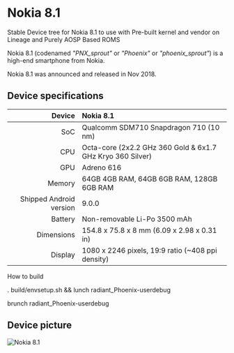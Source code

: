 # Nokia 8.1
Stable Device tree for Nokia 8.1 to use with Pre-built kernel and vendor on Lineage and Purely AOSP Based ROMS
 
  Nokia 8.1 (codenamed _"PNX_sprout"_ or _"Phoenix"_ or _"phoenix_sprout"_) is a high-end smartphone from Nokia.

Nokia 8.1 was announced and released in Nov 2018.

## Device specifications

| Device       |   Nokia 8.1                                |
| -----------: | :---------------------------------------------- |
| SoC          | Qualcomm SDM710 Snapdragon 710 (10 nm)               |
| CPU          | Octa-core (2x2.2 GHz 360 Gold & 6x1.7 GHz Kryo 360 Silver)             |
| GPU          | Adreno 616                                     |
| Memory       | 64GB 4GB RAM, 64GB 6GB RAM, 128GB 6GB RAM                                             |
| Shipped Android version | 9.0.0                               |
| Battery      | Non-removable Li-Po 3500 mAh                    |
| Dimensions   | 154.8 x 75.8 x 8 mm (6.09 x 2.98 x 0.31 in)                         |
| Display      | 1080 x 2246 pixels, 19:9 ratio (~408 ppi density)                   |


How to build

. build/envsetup.sh && lunch radiant_Phoenix-userdebug


brunch radiant_Phoenix-userdebug

## Device picture

![Nokia 8.1](https://images.ctfassets.net/wcfotm6rrl7u/57CuFPNJawN0FFhBCFCZHr/2c3258a5eaf061be73119d2136a0834e/nokia_8_1_PDS-SPECS-mobile-BLUE.png)


